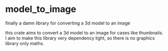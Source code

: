 # model_to_image
finally a damn library for converting a 3d model to an image

this crate aims to convert a 3d model to an image for cases like thumbnails. I aim to make this library very dependency light, so there is no graphics library only maths.
